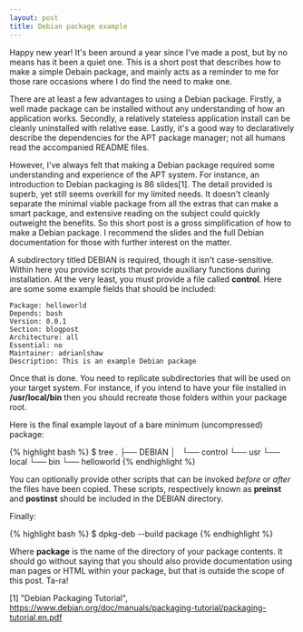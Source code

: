 ```yaml
---
layout: post
title: Debian package example
---
```


Happy new year! It's been around a year since I've made a post,
but by no means has it been a quiet one. This is a short post
that describes how to make a simple Debain package, and mainly 
acts as a reminder to me for those rare occasions where I do find
the need to make one. 

There are at least a few advantages to using a Debian package.
Firstly, a well made package can be installed without any understanding 
of how an application works. Secondly, a relatively stateless 
application install can be cleanly uninstalled with relative ease. 
Lastly, it's a good way to declaratively describe the dependencies 
for the APT package manager; not all humans read the accompanied README files.

However, I've always felt that making a Debian package required 
some understanding and experience of the APT system. For instance,
an introduction to Debian packaging is 86 slides[1]. The detail 
provided is superb, yet still seems overkill for my limited needs.
It doesn't cleanly separate the minimal viable package from all the 
extras that can make a smart package, and extensive reading 
on the subject could quickly outweight the benefits. So this 
short post is a gross simplification of how to make a Debian package.
I recommend the slides and the full Debian documentation 
for those with further interest on the matter.


A subdirectory titled DEBIAN is required, though it isn't case-sensitive. 
Within here you provide 
scripts that provide auxiliary functions during installation.
At the very least, you must provide a file called **control**. Here 
are some some example fields that should be included:

```
Package: helloworld
Depends: bash
Version: 0.0.1
Section: blogpost
Architecture: all
Essential: no
Maintainer: adrianlshaw
Description: This is an example Debian package
```

Once that is done. You need to replicate subdirectories that will be used
on your target system. For instance, if you intend to have your file
installed in **/usr/local/bin** then you should recreate those folders
within your package root.

Here is the final example layout of a bare minimum (uncompressed) package:

{% highlight bash %}
$ tree
.
├── DEBIAN
│   └── control
└── usr
    └── local
        └── bin
            └── helloworld
{% endhighlight %}
 

You can optionally provide other scripts that can be invoked *before* or *after*
the files have been copied. These scripts, respectively known as 
**preinst** and **postinst** should be included in the DEBIAN directory.

Finally:

{% highlight bash %}
$ dpkg-deb --build package
{% endhighlight %}

Where **package** is the name of the directory of your package contents.
It should go without saying that you should also provide documentation 
using man pages or HTML within your package, but that is outside the
scope of this post. Ta-ra! 

[1] "Debian Packaging Tutorial", https://www.debian.org/doc/manuals/packaging-tutorial/packaging-tutorial.en.pdf
